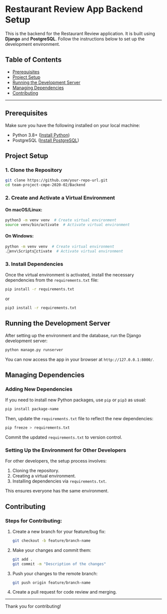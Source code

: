 # Restaurant Review App Backend Setup

This is the backend for the Restaurant Review application. It is built using **Django** and **PostgreSQL**. Follow the instructions below to set up the development environment.

## Table of Contents
- [Prerequisites](#prerequisites)
- [Project Setup](#project-setup)
- [Running the Development Server](#running-the-development-server)
- [Managing Dependencies](#managing-dependencies)
- [Contributing](#contributing)

---

## Prerequisites

Make sure you have the following installed on your local machine:
- Python 3.8+ ([Install Python](https://www.python.org/downloads/))
- PostgreSQL ([Install PostgreSQL](https://www.postgresql.org/download/))

## Project Setup

### 1. Clone the Repository

```bash
git clone https://github.com/your-repo-url.git
cd team-project-cmpe-2020-02/Backend
```

### 2. Create and Activate a Virtual Environment

#### On macOS/Linux:

```bash
python3 -m venv venv  # Create virtual environment
source venv/bin/activate  # Activate virtual environment
```

#### On Windows:

```bash
python -m venv venv  # Create virtual environment
.env\Scriptsctivate  # Activate virtual environment
```

### 3. Install Dependencies

Once the virtual environment is activated, install the necessary dependencies from the `requirements.txt` file:

```bash
pip install -r requirements.txt
```
or 
```bash
pip3 install -r requirements.txt
```

## Running the Development Server

After setting up the environment and the database, run the Django development server:

```bash
python manage.py runserver
```

You can now access the app in your browser at `http://127.0.0.1:8000/`.

## Managing Dependencies

### Adding New Dependencies

If you need to install new Python packages, use `pip` or `pip3` as usual:

```bash
pip install package-name
```

Then, update the `requirements.txt` file to reflect the new dependencies:

```bash
pip freeze > requirements.txt
```

Commit the updated `requirements.txt` to version control.

### Setting Up the Environment for Other Developers

For other developers, the setup process involves:
1. Cloning the repository.
2. Creating a virtual environment.
3. Installing dependencies via `requirements.txt`.

This ensures everyone has the same environment.

## Contributing

### Steps for Contributing:
1. Create a new branch for your feature/bug fix:
   ```bash
   git checkout -b feature/branch-name 
   ```

3. Make your changes and commit them:
   ```bash
   git add .
   git commit -m "Description of the changes"
   ```

4. Push your changes to the remote branch:
   ```bash
   git push origin feature/branch-name
   ```

5. Create a pull request for code review and merging.

---

Thank you for contributing!

